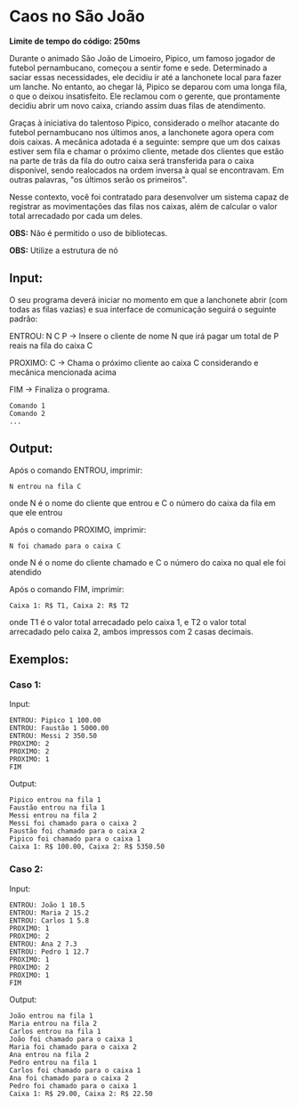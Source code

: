 # Caos no São João

**Limite de tempo do código: 250ms**

Durante o animado São João de Limoeiro, Pipico, um famoso jogador de futebol pernambucano, começou a sentir fome e sede. Determinado a saciar essas necessidades, ele decidiu ir até a lanchonete local para fazer um lanche. No entanto, ao chegar lá, Pipico se deparou com uma longa fila, o que o deixou insatisfeito. Ele reclamou com o gerente, que prontamente decidiu abrir um novo caixa, criando assim duas filas de atendimento.

Graças à iniciativa do talentoso Pipico, considerado o melhor atacante do futebol pernambucano nos últimos anos, a lanchonete agora opera com dois caixas. A mecânica adotada é a seguinte: sempre que um dos caixas estiver sem fila e chamar o próximo cliente, metade dos clientes que estão na parte de trás da fila do outro caixa será transferida para o caixa disponível, sendo realocados na ordem inversa à qual se encontravam. Em outras palavras, "os últimos serão os primeiros".

Nesse contexto, você foi contratado para desenvolver um sistema capaz de registrar as movimentações das filas nos caixas, além de calcular o valor total arrecadado por cada um deles.

**OBS:** Não é permitido o uso de bibliotecas.

**OBS:** Utilize a estrutura de nó

## Input:

O seu programa deverá iniciar no momento em que a lanchonete abrir (com todas as filas vazias) e sua interface de comunicação seguirá o seguinte padrão:

ENTROU: N C P → Insere o cliente de nome N que irá pagar um total de P reais na fila do caixa C

PROXIMO: C → Chama o próximo cliente ao caixa C considerando e mecânica mencionada acima

FIM → Finaliza o programa.

```
Comando 1
Comando 2
...
```

## Output:

Após o comando ENTROU, imprimir: 

```
N entrou na fila C
```

onde N é o nome do cliente que entrou e C o número do caixa da fila em que ele entrou

Após o comando PROXIMO, imprimir: 

```
N foi chamado para o caixa C
```

onde N é o nome do cliente chamado e C o número do caixa no qual ele foi 
atendido

Após o comando FIM, imprimir: 

```
Caixa 1: R$ T1, Caixa 2: R$ T2
```

onde T1 é o valor total arrecadado pelo caixa 1, e T2 o valor total arrecadado pelo caixa 2, ambos impressos com 2 casas decimais.

## Exemplos:

### Caso 1:

Input:
```
ENTROU: Pipico 1 100.00
ENTROU: Faustão 1 5000.00
ENTROU: Messi 2 350.50
PROXIMO: 2
PROXIMO: 2
PROXIMO: 1
FIM
```

Output:
```
Pipico entrou na fila 1
Faustão entrou na fila 1
Messi entrou na fila 2
Messi foi chamado para o caixa 2
Faustão foi chamado para o caixa 2
Pipico foi chamado para o caixa 1
Caixa 1: R$ 100.00, Caixa 2: R$ 5350.50
```

### Caso 2:

Input:
```
ENTROU: João 1 10.5
ENTROU: Maria 2 15.2
ENTROU: Carlos 1 5.8
PROXIMO: 1
PROXIMO: 2
ENTROU: Ana 2 7.3
ENTROU: Pedro 1 12.7
PROXIMO: 1
PROXIMO: 2
PROXIMO: 1
FIM
```

Output:
```
João entrou na fila 1
Maria entrou na fila 2
Carlos entrou na fila 1
João foi chamado para o caixa 1
Maria foi chamado para o caixa 2
Ana entrou na fila 2
Pedro entrou na fila 1
Carlos foi chamado para o caixa 1
Ana foi chamado para o caixa 2
Pedro foi chamado para o caixa 1
Caixa 1: R$ 29.00, Caixa 2: R$ 22.50
```